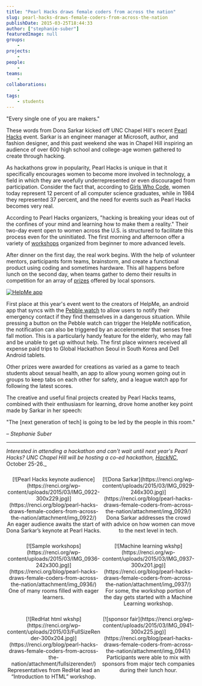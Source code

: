 ```yaml
---
title: "Pearl Hacks draws female coders from across the nation"
slug: pearl-hacks-draws-female-coders-from-across-the-nation
publishDate: 2015-03-25T18:44:33
author: ["stephanie-suber"]
featuredImage: null
groups:
    - 
projects:
    - 
people:
    - 
teams: 
    - 
collaborations:
    - 
tags:
    - students
---
```

"Every single one of you are makers."

These words from Dona Sarkar kicked off UNC Chapel Hill's recent [Pearl Hacks](http://pearlhacks.com/) event. Sarkar is an engineer manager at Microsoft, author, and fashion designer, and this past weekend she was in Chapel Hill inspiring an audience of over 600 high school and college-age women gathered to create through hacking.

As hackathons grow in popularity, Pearl Hacks is unique in that it specifically encourages women to become more involved in technology, a field in which they are woefully underrepresented or even discouraged from participation. Consider the fact that, according to [Girls Who Code](https://girlswhocode.com/), women today represent 12 percent of all computer science graduates, while in 1984 they represented 37 percent, and the need for events such as Pearl Hacks becomes very real.

According to Pearl Hacks organizers, "hacking is breaking your ideas out of the confines of your mind and learning how to make them a reality." Their two-day event open to women across the U.S. is structured to facilitate this process even for the uninitiated. The first morning and afternoon offer a variety of [workshops](http://pearlhacks.com/workshops/index.html) organized from beginner to more advanced levels.

After dinner on the first day, the real work begins. With the help of volunteer mentors, participants form teams, brainstorm, and create a functional product using coding and sometimes hardware. This all happens before lunch on the second day, when teams gather to demo their results in competition for an array of [prizes](http://pearlhacks.challengepost.com/) offered by local sponsors.

[![HelpMe app](https://renci.org/wp-content/uploads/2015/03/Screen-Shot-2015-03-24-at-9.39.34-AM-300x192.png)](https://renci.org/wp-content/uploads/2015/03/Screen-Shot-2015-03-24-at-9.39.34-AM.png)

First place at this year's event went to the creators of HelpMe, an android app that syncs with the [Pebble watch](https://getpebble.com/#/nVTPoZ:SLlz) to allow users to notify their emergency contact if they find themselves in a dangerous situation. While pressing a button on the Pebble watch can trigger the HelpMe notification, the notification can also be triggered by an accelerometer that senses free fall motion. This is a particularly handy feature for the elderly, who may fall and be unable to get up without help. The first place winners received all expense paid trips to Global Hackathon Seoul in South Korea and Dell Android tablets.

Other prizes were awarded for creations as varied as a game to teach students about sexual health, an app to allow young women going out in groups to keep tabs on each other for safety, and a league watch app for following the latest scores.

The creative and useful final projects created by Pearl Hacks teams, combined with their enthusiasm for learning, drove home another key point made by Sarkar in her speech:

"The [next generation of tech] is going to be led by the people in this room."

_– Stephanie Suber_

* * *

_Interested in attending a hackathon and can't wait until next year's Pearl Hacks? UNC Chapel Hill will be hosting a co-ed hackathon, [_HackNC_](http://hacknc.com/)_, October 25-26._

<style type="text/css">#gallery-1 { margin: auto; } #gallery-1 .gallery-item { float: left; margin-top: 10px; text-align: center; width: 50%; } #gallery-1 img { border: 2px solid #cfcfcf; } #gallery-1 .gallery-caption { margin-left: 0; } /* see gallery_shortcode() in wp-includes/media.php */</style>

<div id="gallery-1" class="gallery galleryid-14737 gallery-columns-2 gallery-size-medium">

<dl class="gallery-item">

<dt class="gallery-icon landscape">[![Pearl Hacks keynote audience](https://renci.org/wp-content/uploads/2015/03/IMG_0922-300x229.jpg)](https://renci.org/blog/pearl-hacks-draws-female-coders-from-across-the-nation/attachment/img_0922/)</dt>

<dd class="wp-caption-text gallery-caption" id="gallery-1-14739">An eager audience awaits the start of Dona Sarkar’s keynote at Pearl Hacks.</dd>

</dl>

<dl class="gallery-item">

<dt class="gallery-icon portrait">[![Dona Sarkar](https://renci.org/wp-content/uploads/2015/03/IMG_0929-246x300.jpg)](https://renci.org/blog/pearl-hacks-draws-female-coders-from-across-the-nation/attachment/img_0929/)</dt>

<dd class="wp-caption-text gallery-caption" id="gallery-1-14740">Dona Sarkar addresses the crowd with advice on how women can move to the next level in tech.</dd>

</dl>

<dl class="gallery-item">

<dt class="gallery-icon portrait">[![Sample workshops](https://renci.org/wp-content/uploads/2015/03/IMG_0936-242x300.jpg)](https://renci.org/blog/pearl-hacks-draws-female-coders-from-across-the-nation/attachment/img_0936/)</dt>

<dd class="wp-caption-text gallery-caption" id="gallery-1-14741">One of many rooms filled with eager learners.</dd>

</dl>

<dl class="gallery-item">

<dt class="gallery-icon landscape">[![Machine learning wkshp](https://renci.org/wp-content/uploads/2015/03/IMG_0937-300x201.jpg)](https://renci.org/blog/pearl-hacks-draws-female-coders-from-across-the-nation/attachment/img_0937/)</dt>

<dd class="wp-caption-text gallery-caption" id="gallery-1-14742">For some, the workshop portion of the day gets started with a Machine Learning workshop.</dd>

</dl>

<dl class="gallery-item">

<dt class="gallery-icon landscape">[![RedHat html wkshp](https://renci.org/wp-content/uploads/2015/03/FullSizeRender-300x204.jpg)](https://renci.org/blog/pearl-hacks-draws-female-coders-from-across-the-nation/attachment/fullsizerender/)</dt>

<dd class="wp-caption-text gallery-caption" id="gallery-1-14743">Representatives from RedHat lead an “Introduction to HTML” workshop.</dd>

</dl>

<dl class="gallery-item">

<dt class="gallery-icon landscape">[![sponsor fair](https://renci.org/wp-content/uploads/2015/03/IMG_0941-300x225.jpg)](https://renci.org/blog/pearl-hacks-draws-female-coders-from-across-the-nation/attachment/img_0941/)</dt>

<dd class="wp-caption-text gallery-caption" id="gallery-1-14744">Participants were able to mix with sponsors from major tech companies during their lunch hour.</dd>

</dl>
<!-- AddThis Advanced Settings generic via filter on the_content --><!-- AddThis Share Buttons generic via filter on the_content -->

